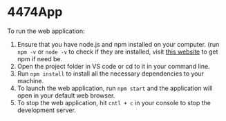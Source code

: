 # 4474App

To run the web application:
1. Ensure that you have node.js and npm installed on your computer. (run ```npm -v``` or ```node -v``` to check if they are installed, visit [this website](https://www.npmjs.com/get-npm) to get npm if need be.
2. Open the project folder in VS code or cd to it in your command line.
3. Run ```npm install``` to install all the necessary dependencies to your machine.
4. To launch the web application, run ```npm start``` and the application will open in your default web browser.
5. To stop the web application, hit ```cntl + c``` in your console to stop the development server.

